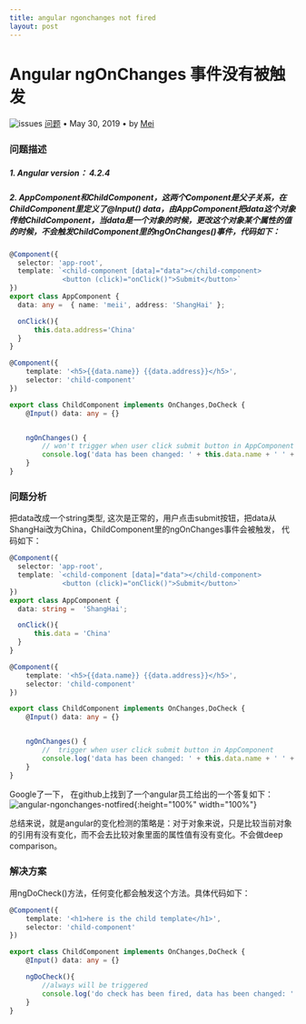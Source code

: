 ```yaml
---
title: angular ngonchanges not fired
layout: post
---
```


# Angular ngOnChanges 事件没有被触发
<div class="title-meta">
    <span><img class="title-category-img" src="../../../assets/images/categories/bug.svg" alt="issues"></span>
    <span><a class="github-link" href="/2018/09/19/issues-tools.html">问题</a></span>
    <span class="title-bullet">•</span>
    <span>May 30, 2019</span>
    <span class="title-bullet">•</span>
    <span>by <a class="github-link" href="http://github.com/limeii" title="http://github.com/limeii">Mei</a></span>
</div>

### 问题描述

##### 1. Angular version： 4.2.4

##### 2. AppComponent和ChildComponent，这两个Component是父子关系，在ChildComponent里定义了@Input() data，由AppComponent把data这个对象传给ChildComponent，当data是一个对象的时候，更改这个对象某个属性的值的时候，不会触发ChildComponent里的ngOnChanges()事件，代码如下：

```ts
@Component({
  selector: 'app-root',
  template: `<child-component [data]="data"></child-component>
             <button (click)="onClick()">Submit</button>`
})
export class AppComponent {
  data: any =  { name: 'meii', address: 'ShangHai' };

  onClick(){
      this.data.address='China'
  }
}

```

```ts
@Component({
    template: '<h5>{{data.name}} {{data.address}}</h5>',
    selector: 'child-component'
})

export class ChildComponent implements OnChanges,DoCheck {
    @Input() data: any = {}


    ngOnChanges() {
        // won't trigger when user click submit button in AppComponent
        console.log('data has been changed: ' + this.data.name + ' ' + this.data.address);
    }
}
```


### 问题分析

把data改成一个string类型, 这次是正常的，用户点击submit按钮，把data从ShangHai改为China，ChildComponent里的ngOnChanges事件会被触发， 代码如下：

```ts
@Component({
  selector: 'app-root',
  template: `<child-component [data]="data"></child-component>
             <button (click)="onClick()">Submit</button>`
})
export class AppComponent {
  data: string =  'ShangHai';

  onClick(){
      this.data = 'China'
  }
}

```

```ts
@Component({
    template: '<h5>{{data.name}} {{data.address}}</h5>',
    selector: 'child-component'
})

export class ChildComponent implements OnChanges,DoCheck {
    @Input() data: any = {}


    ngOnChanges() {
        //  trigger when user click submit button in AppComponent
        console.log('data has been changed: ' + this.data.name + ' ' + this.data.address);
    }
}
```

Google了一下， 在github上找到了一个angular员工给出的一个答复如下：
![angular-ngonchanges-notfired](https://limeii.github.io/assets/images/posts/issues/angular-ngonchanges-notfired1.png){:height="100%" width="100%"}

总结来说，就是angular的变化检测的策略是：对于对象来说，只是比较当前对象的引用有没有变化，而不会去比较对象里面的属性值有没有变化。不会做deep comparison。

### 解决方案
用ngDoCheck()方法，任何变化都会触发这个方法。具体代码如下：

```ts
@Component({
    template: '<h1>here is the child template</h1>',
    selector: 'child-component'
})

export class ChildComponent implements OnChanges,DoCheck {
    @Input() data: any = {}

    ngDoCheck(){
        //always will be triggered
        console.log('do check has been fired, data has been changed: ' + this.data.name + ' ' + this.data.address);
    }
}
```